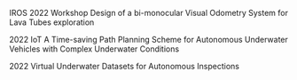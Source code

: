 IROS 2022 Workshop Design of a bi-monocular Visual Odometry System for Lava Tubes exploration

2022 IoT A Time-saving Path Planning Scheme for Autonomous Underwater Vehicles with Complex Underwater Conditions

2022 Virtual Underwater Datasets for Autonomous Inspections